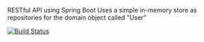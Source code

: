 RESTful API using Spring Boot
Uses a simple in-memory store as repositories for the domain object called "User"

[![Build Status](https://travis-ci.org/mabh/spring-boot-restful.svg?branch=master)](https://travis-ci.org/mabh/spring-boot-restful)
